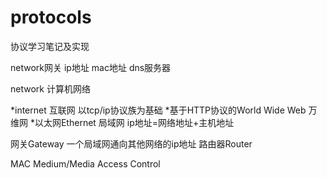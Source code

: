 # protocols
协议学习笔记及实现

network网关
ip地址
mac地址
dns服务器

network 计算机网络

*internet 互联网 以tcp/ip协议族为基础
*基于HTTP协议的World Wide Web 万维网
*以太网Ethernet 局域网
ip地址=网络地址+主机地址

网关Gateway 一个局域网通向其他网络的ip地址
路由器Router

MAC Medium/Media Access Control
